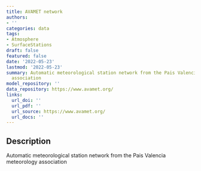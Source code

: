 ```yaml
---
title: AVAMET network
authors:
- ''
categories: data
tags:
- Atmosphere
- SurfaceStations
draft: false
featured: false
date: '2022-05-23'
lastmod: '2022-05-23'
summary: Automatic meteorological station network from the Pais Valencia meteorology
  association
model_repository: ''
data_repository: https://www.avamet.org/
links:
  url_doi: ''
  url_pdf: ''
  url_source: https://www.avamet.org/
  url_docs: ''
---
```


## Description

Automatic meteorological station network from the Pais Valencia meteorology association


